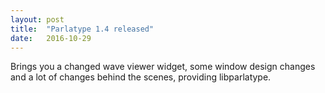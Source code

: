 ```yaml
---
layout: post
title:  "Parlatype 1.4 released"
date:   2016-10-29
---
```


Brings you a changed wave viewer widget, some window design changes and a lot of changes behind the scenes, providing libparlatype.
